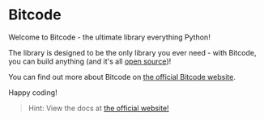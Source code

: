 # Bitcode

Welcome to Bitcode - the ultimate library everything Python!

The library is designed to be the only library you ever need - with Bitcode, you can build anything (and it's all [open source](https://pypi.org/project/bitcode/#files))!

You can find out more about Bitcode on [the official Bitcode website](http://123web.uk/bitpy).

Happy coding!

 > Hint: View the docs at [the official website!](http://123web.uk/bitpy/docs)
